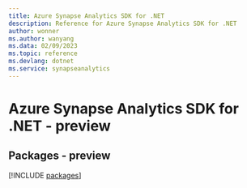 ```yaml
---
title: Azure Synapse Analytics SDK for .NET
description: Reference for Azure Synapse Analytics SDK for .NET
author: wonner
ms.author: wanyang
ms.data: 02/09/2023
ms.topic: reference
ms.devlang: dotnet
ms.service: synapseanalytics
---
```

# Azure Synapse Analytics SDK for .NET - preview
## Packages - preview
[!INCLUDE [packages](synapse-analytics-index.md)]